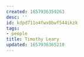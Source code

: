```yaml
---
created: 1657936359263
desc: ''
id: kdpd711o4fwx0bwf544ikzk
tags:
- people
title: Timothy Leary
updated: 1657936365210
---
```

   
